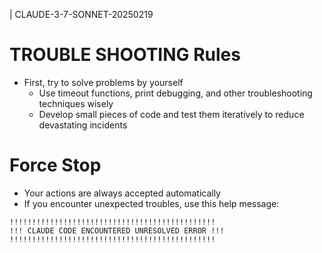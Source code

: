 <!-- ---
!-- Timestamp: 2025-05-06 07:50:38
!-- Author: ywatanabe
!-- File: /home/ywatanabe/proj/SciTex/docs/TROUBLE_SHOOTING.md
!-- --- -->

| CLAUDE-3-7-SONNET-20250219

# TROUBLE SHOOTING Rules

- First, try to solve problems by yourself
  - Use timeout functions, print debugging, and other troubleshooting techniques wisely
  - Develop small pieces of code and test them iteratively to reduce devastating incidents

# Force Stop

- Your actions are always accepted automatically
- If you encounter unexpected troubles, use this help message:

```plaintext
!!!!!!!!!!!!!!!!!!!!!!!!!!!!!!!!!!!!!!!!!!!!!!
!!! CLAUDE CODE ENCOUNTERED UNRESOLVED ERROR !!!
!!!!!!!!!!!!!!!!!!!!!!!!!!!!!!!!!!!!!!!!!!!!!!
```

<!-- EOF -->